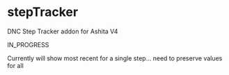 # stepTracker
 DNC Step Tracker addon for Ashita V4

IN_PROGRESS

Currently will show most recent for a single step... need to preserve values for all
